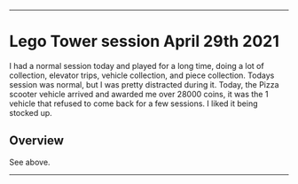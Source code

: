 
***

# Lego Tower session April 29th 2021

I had a normal session today and played for a long time, doing a lot of collection, elevator trips, vehicle collection, and piece collection. Todays session was normal, but I was pretty distracted during it. Today, the Pizza scooter vehicle arrived and awarded me over 28000 coins, it was the 1 vehicle that refused to come back for a few sessions. I liked it being stocked up.

## Overview

See above.

***

